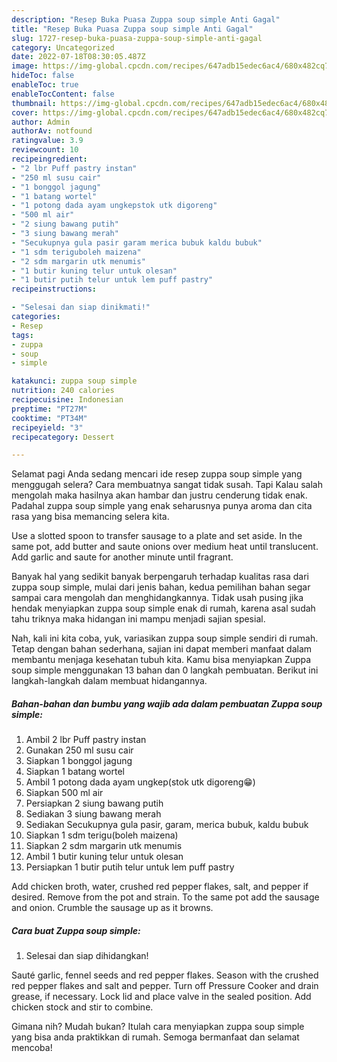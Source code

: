 ```yaml
---
description: "Resep Buka Puasa Zuppa soup simple Anti Gagal"
title: "Resep Buka Puasa Zuppa soup simple Anti Gagal"
slug: 1727-resep-buka-puasa-zuppa-soup-simple-anti-gagal
category: Uncategorized
date: 2022-07-18T08:30:05.487Z
image: https://img-global.cpcdn.com/recipes/647adb15edec6ac4/680x482cq70/zuppa-soup-simple-foto-resep-utama.jpg
hideToc: false
enableToc: true
enableTocContent: false
thumbnail: https://img-global.cpcdn.com/recipes/647adb15edec6ac4/680x482cq70/zuppa-soup-simple-foto-resep-utama.jpg
cover: https://img-global.cpcdn.com/recipes/647adb15edec6ac4/680x482cq70/zuppa-soup-simple-foto-resep-utama.jpg
author: Admin
authorAv: notfound
ratingvalue: 3.9
reviewcount: 10
recipeingredient:
- "2 lbr Puff pastry instan"
- "250 ml susu cair"
- "1 bonggol jagung"
- "1 batang wortel"
- "1 potong dada ayam ungkepstok utk digoreng"
- "500 ml air"
- "2 siung bawang putih"
- "3 siung bawang merah"
- "Secukupnya gula pasir garam merica bubuk kaldu bubuk"
- "1 sdm teriguboleh maizena"
- "2 sdm margarin utk menumis"
- "1 butir kuning telur untuk olesan"
- "1 butir putih telur untuk lem puff pastry"
recipeinstructions:

- "Selesai dan siap dinikmati!"
categories:
- Resep
tags:
- zuppa
- soup
- simple

katakunci: zuppa soup simple 
nutrition: 240 calories
recipecuisine: Indonesian
preptime: "PT27M"
cooktime: "PT34M"
recipeyield: "3"
recipecategory: Dessert

---
```



Selamat pagi Anda sedang mencari ide resep zuppa soup simple yang menggugah selera? Cara membuatnya sangat tidak susah. Tapi Kalau salah mengolah maka hasilnya akan hambar dan justru cenderung tidak enak. Padahal zuppa soup simple yang enak seharusnya punya aroma dan cita rasa yang bisa memancing selera kita.


Use a slotted spoon to transfer sausage to a plate and set aside. In the same pot, add butter and saute onions over medium heat until translucent. Add garlic and saute for another minute until fragrant.

Banyak hal yang sedikit banyak berpengaruh terhadap kualitas rasa dari zuppa soup simple, mulai dari jenis bahan, kedua pemilihan bahan segar sampai cara mengolah dan menghidangkannya. Tidak usah pusing jika hendak menyiapkan zuppa soup simple enak di rumah, karena asal sudah tahu triknya maka hidangan ini mampu menjadi sajian spesial.


Nah, kali ini kita coba, yuk, variasikan zuppa soup simple sendiri di rumah. Tetap dengan bahan sederhana, sajian ini dapat memberi manfaat dalam membantu menjaga kesehatan tubuh kita. Kamu bisa menyiapkan Zuppa soup simple menggunakan 13 bahan dan 0 langkah pembuatan. Berikut ini langkah-langkah dalam membuat hidangannya.

<!--inarticleads1-->

##### Bahan-bahan dan bumbu yang wajib ada dalam pembuatan Zuppa soup simple:

1. Ambil 2 lbr Puff pastry instan
1. Gunakan 250 ml susu cair
1. Siapkan 1 bonggol jagung
1. Siapkan 1 batang wortel
1. Ambil 1 potong dada ayam ungkep(stok utk digoreng😁)
1. Siapkan 500 ml air
1. Persiapkan 2 siung bawang putih
1. Sediakan 3 siung bawang merah
1. Sediakan Secukupnya gula pasir, garam, merica bubuk, kaldu bubuk
1. Siapkan 1 sdm terigu(boleh maizena)
1. Siapkan 2 sdm margarin utk menumis
1. Ambil 1 butir kuning telur untuk olesan
1. Persiapkan 1 butir putih telur untuk lem puff pastry


Add chicken broth, water, crushed red pepper flakes, salt, and pepper if desired. Remove from the pot and strain. To the same pot add the sausage and onion. Crumble the sausage up as it browns. 

<!--inarticleads2-->

##### Cara buat Zuppa soup simple:


1. Selesai dan siap dihidangkan!

Sauté garlic, fennel seeds and red pepper flakes. Season with the crushed red pepper flakes and salt and pepper. Turn off Pressure Cooker and drain grease, if necessary. Lock lid and place valve in the sealed position. Add chicken stock and stir to combine. 

Gimana nih? Mudah bukan? Itulah cara menyiapkan zuppa soup simple yang bisa anda praktikkan di rumah. Semoga bermanfaat dan selamat mencoba!
